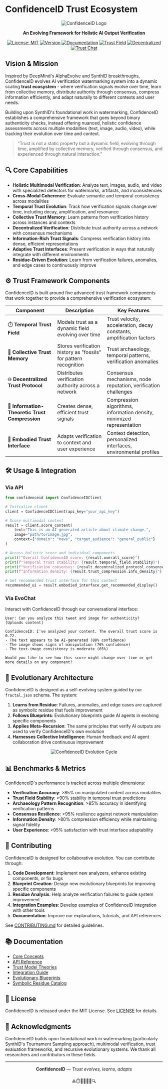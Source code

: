 # ConfidenceID Trust Ecosystem

<div align="center">
  
![ConfidenceID Logo](docs/assets/logo.png)

**An Evolving Framework for Holistic AI Output Verification**

[![License: MIT](https://img.shields.io/badge/License-MIT-blue.svg)](https://opensource.org/licenses/MIT)
[![Version](https://img.shields.io/badge/Version-3.0.0--alpha-orange.svg)](https://github.com/YourOrg/ConfidenceID/releases)
[![Documentation](https://img.shields.io/badge/Documentation-Latest-green.svg)](https://confidenceid.readthedocs.io/)
[![Trust Field](https://img.shields.io/badge/Trust%20Field-Active-brightgreen.svg)](#trust-framework-components)
[![Decentralized](https://img.shields.io/badge/Consensus-Decentralized-purple.svg)](#trust-framework-components)
[![Trust Chat](https://img.shields.io/badge/EvoChat-Available-ff69b4.svg)](https://evochat.confidenceid.dev)

</div>

## Vision & Mission

Inspired by DeepMind's AlphaEvolve and SynthID breakthroughs, ConfidenceID evolves AI verification watermarking system into a dynamic scaling **trust ecosystem** - where verification signals evolve over time, learn from collective memory, distribute authority through consensus, compress information efficiently, and adapt naturally to different contexts and user needs.

Building upon SynthID's foundational work in watermarking, ConfidenceID establishes a comprehensive framework that goes beyond binary authenticity checks, instead offering nuanced, holistic confidence assessments across multiple modalities (text, image, audio, video), while tracking their evolution over time and context.

> "Trust is not a static property but a dynamic field, evolving through time, amplified by collective memory, verified through consensus, and experienced through natural interaction."

## 🔍 Core Capabilities

- **Holistic Multimodal Verification**: Analyze text, images, audio, and video with specialized detectors for watermarks, artifacts, and inconsistencies
- **Cross-Modal Coherence**: Evaluate semantic and temporal consistency across modalities
- **Temporal Trust Evolution**: Track how verification signals change over time, including decay, amplification, and resonance
- **Collective Trust Memory**: Learn patterns from verification history across instances and contexts
- **Decentralized Verification**: Distribute trust authority across a network with consensus mechanisms
- **Information-Rich Trust Signals**: Compress verification history into dense, efficient representations
- **Adaptive Trust Interfaces**: Present verification in ways that naturally integrate with different environments
- **Residue-Driven Evolution**: Learn from verification failures, anomalies, and edge cases to continuously improve

## ⚙️ Trust Framework Components

ConfidenceID is built around five advanced trust framework components that work together to provide a comprehensive verification ecosystem:

| Component | Description | Key Features |
|-----------|-------------|--------------|
| ⏱️ **Temporal Trust Field** | Models trust as a dynamic field evolving over time | Trust velocity, acceleration, decay constants, amplification factors |
| 📜 **Collective Trust Memory** | Stores verification history as "fossils" for pattern recognition | Trust archaeology, temporal patterns, verification anomalies |
| 🌐 **Decentralized Trust Protocol** | Distributes verification authority across a network | Consensus mechanisms, node reputation, verification challenges |
| 🧠 **Information-Theoretic Trust Compression** | Creates dense, efficient trust signals | Compression algorithms, information density, minimized representation |
| 📱 **Embodied Trust Interface** | Adapts verification to context and user experience | Context detection, personalized interfaces, environmental profiles |

## 🛠️ Usage & Integration

### Via API

```python
from confidenceid import ConfidenceIDClient

# Initialize client
client = ConfidenceIDClient(api_key="your_api_key")

# Score multimodal content
result = client.score_content(
    text="This is an AI-generated article about climate change.",
    image="path/to/image.jpg",
    context={"domain": "news", "target_audience": "general_public"}
)

# Access holistic score and individual components
print(f"Overall ConfidenceID score: {result.overall_score}")
print(f"Temporal trust stability: {result.temporal_field.stability}")
print(f"Verification consensus: {result.decentralized_protocol.consensus_score}")
print(f"Information density: {result.trust_compression.info_density}")

# Get recommended trust interface for this context
recommended_ui = result.embodied_interface.get_recommended_display()
```

### Via EvoChat

Interact with ConfidenceID through our conversational interface:

```
User: Can you analyze this tweet and image for authenticity?
[Uploads content]

ConfidenceID: I've analyzed your content. The overall trust score is 0.72.
- The text appears to be AI-generated (88% confidence)
- The image shows signs of manipulation (76% confidence)
- The text-image consistency is moderate (65%)

Would you like to see how this score might change over time or get more details on any component?
```

## 🌱 Evolutionary Architecture

ConfidenceID is designed as a self-evolving system guided by our `fractal.json` schema. The system:

1. **Learns from Residue**: Failures, anomalies, and edge cases are captured as symbolic residue that fuels improvement
2. **Follows Blueprints**: Evolutionary blueprints guide AI agents in evolving specific components
3. **Applies Meta-Recursion**: The same principles that verify AI outputs are used to verify ConfidenceID's own evolution
4. **Harnesses Collective Intelligence**: Human feedback and AI agent collaboration drive continuous improvement

<div align="center">
  
![ConfidenceID Evolution Cycle](docs/assets/evolution_cycle.png)

</div>

## 📊 Benchmarks & Metrics

ConfidenceID's performance is tracked across multiple dimensions:

- **Verification Accuracy**: >85% on manipulated content across modalities
- **Trust Field Stability**: >90% stability in temporal trust predictions
- **Archaeology Pattern Recognition**: >85% accuracy in identifying verification patterns
- **Consensus Resilience**: >95% resilience against network manipulation
- **Information Density**: >80% compression efficiency while maintaining signal fidelity
- **User Experience**: >95% satisfaction with trust interface adaptability

## 🤝 Contributing

ConfidenceID is designed for collaborative evolution. You can contribute through:

1. **Code Development**: Implement new analyzers, enhance existing components, or fix bugs
2. **Blueprint Creation**: Design new evolutionary blueprints for improving specific components
3. **Residue Analysis**: Help analyze verification failures to guide system improvement
4. **Integration Examples**: Develop examples of ConfidenceID integration with other tools
5. **Documentation**: Improve our explanations, tutorials, and API references

See [CONTRIBUTING.md](CONTRIBUTING.md) for detailed guidelines.

## 📚 Documentation

- [Core Concepts](docs/core_concepts.md)
- [API Reference](docs/api/reference.md)
- [Trust Model Theories](docs/trust_models/)
- [Integration Guide](docs/integration_guide.md)
- [Evolutionary Blueprints](blueprints/README.md)
- [Symbolic Residue Catalog](docs/residue_catalog.md)

## 📜 License

ConfidenceID is released under the MIT License. See [LICENSE](LICENSE) for details.

## 🔄 Acknowledgments

ConfidenceID builds upon foundational work in watermarking (particularly SynthID's Tournament Sampling approach), multimodal verification, trust evaluation frameworks, and recursive evolutionary systems. We thank all researchers and contributors in these fields.

---

<div align="center">
  
**ConfidenceID** — *Trust evolves, learns, adapts*

🜏⏱️📜🌐🧠📱🔍

</div>
